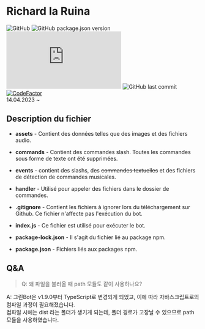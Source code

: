 # Richard la Ruina
![GitHub](https://img.shields.io/github/license/GreenScreen410/GreenBot-Discord?style=flat-square) ![GitHub package.json version](https://img.shields.io/github/package-json/v/GreenScreen410/GreenBot-Discord?style=flat-square) ![node-current](https://img.shields.io/node/v/discord.js?style=flat-square) ![GitHub last commit](https://img.shields.io/github/last-commit/GreenScreen410/GreenBot-Discord?style=flat-square) [![CodeFactor](https://www.codefactor.io/repository/github/greenscreen410/greenbot-discord/badge)](https://www.codefactor.io/repository/github/greenscreen410/greenbot-discord)
</br>14.04.2023 ~
## Description du fichier
* **assets** - Contient des données telles que des images et des fichiers audio.

* **commands** - Contient des commandes slash. Toutes les commandes sous forme de texte ont été supprimées.

* **events** - contient des slashs, des ~~commandes textuelles~~ et des fichiers de détection de commandes musicales.

* **handler** - Utilisé pour appeler des fichiers dans le dossier de commandes.

* **.gitignore** - Contient les fichiers à ignorer lors du téléchargement sur Github. Ce fichier n'affecte pas l'exécution du bot.

* **index.js** - Ce fichier est utilisé pour exécuter le bot.

* **package-lock.json** - Il s'agit du fichier lié au package npm.

* **package.json** - Fichiers liés aux packages npm.

## Q&A
> Q: 왜 파일을 불러올 때 path 모듈도 같이 사용하나요?

A: 그린Bot은 v1.9.0부터 TypeScript로 변경되게 되었고, 이에 따라 자바스크립트로의 컴파일 과정이 필요해졌습니다.<br>
컴파일 시에는 dist 라는 폴더가 생기게 되는데, 폴더 경로가 고장날 수 있으므로 path 모듈을 사용하였습니다.
